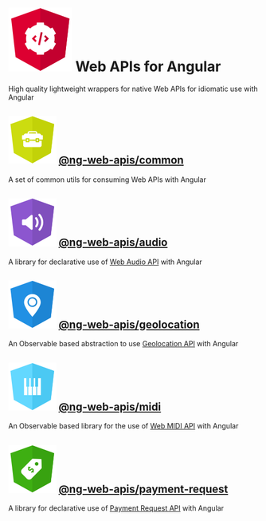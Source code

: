 # ![ng-web-apis logo](src/assets/images/web-api.svg) Web APIs for Angular

High quality lightweight wrappers for native Web APIs for idiomatic use with Angular

## ![ng-web-apis/common logo](src/assets/images/common.svg) [@ng-web-apis/common](https://github.com/ng-web-apis/common)

A set of common utils for consuming Web APIs with Angular

## ![ng-web-apis/audio logo](src/assets/images/audio.svg) [@ng-web-apis/audio](https://github.com/ng-web-apis/audio)

A library for declarative use of
[Web Audio API](https://developer.mozilla.org/en-US/docs/Web/API/Web_Audio_API)
with Angular

## ![ng-web-apis/geolocation logo](src/assets/images/geolocation.svg) [@ng-web-apis/geolocation](https://github.com/ng-web-apis/geolocation)

An Observable based abstraction to use
[Geolocation API](https://developer.mozilla.org/en-US/docs/Web/API/Geolocation_API)
with Angular

## ![ng-web-apis/midi logo](src/assets/images/midi.svg) [@ng-web-apis/midi](https://github.com/ng-web-apis/midi)

An Observable based library for the use of [Web MIDI API](https://www.w3.org/TR/webmidi/)
with Angular

## ![ng-web-apis/payment request logo](src/assets/images/payment-request.svg) [@ng-web-apis/payment-request](https://github.com/ng-web-apis/payment-request)

A library for declarative use of
[Payment Request API](https://developer.mozilla.org/en-US/docs/Web/API/Payment_Request_API)
with Angular
